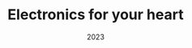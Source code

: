 ---
title: "Electronics for your heart"
date: 2023
draft: false
type: "track"
genres: ["house"]
music_categories: ["mixes"]
rank: 6
soundcloud_url: "https://soundcloud.com/kettle9999/sitting-on-a-beach-in-spain-listening-to-electronic-music"
---